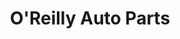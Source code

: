 ---
title: "O'Reilly Auto Parts"
url: /san-antonio/oreilly-auto-parts-southwest-military-drive/
shop: car parts
---